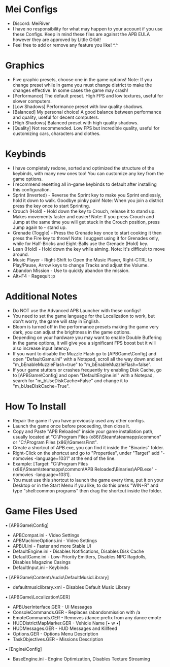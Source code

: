 # Mei Configs
- Discord: MeiRiver
- I have no responsibility for what may happen to your account if you use these Configs. Keep in mind these files are against the APB EULA however they are approved by Little Orbit!
- Feel free to add or remove any feature you like! ^.^

# Graphics
- Five graphic presets, choose one in the game options! Note: If you change preset while in game you must change district to make the changes effective. In some cases the game may crash!
- [Performance] The default preset. High FPS and low textures, useful for slower computers.
- [Low Shadows] Performance preset with low quality shadows.
- [Balanced] My personal choice! A good balance between performance and quality, useful for decent computers.
- [High Shadows] Balanced preset with high quality shadows.
- [Quality] Not recommended. Low FPS but incredible quality, useful for customizing cars, characters and clothes.

# Keybinds
- I have completely redone, sorted and optimized the structure of the keybinds, with many new ones too! You can customize any key from the game options.
- I recommend resetting all in-game keybinds to default after installing this configuration.
- Sprint (Inverted) - Reverse the Sprint key to make you Sprint endlessly, hold it down to walk. Goodbye pinky pain! Note: When you join a district press the key once to start Sprinting.
- Crouch (Hold) - Hold down the key to Crouch, release it to stand up. Makes movements faster and easier! Note: If you press Crouch and Jump at the same time you will get stuck in the Crouch position, press Jump again to - stand up.
- Grenade (Toggle) - Press the Grenade key once to start cooking it then press the Fire key to throw! Note: I suggest using it for Grenades only, while for Half-Bricks and Eight-Balls use the Grenade (Hold) key.
- Lean (Hold) - Hold down the key while aiming. Note: It's difficult to move around.
- Music Player - Right-Shift to Open the Music Player, Right-CTRL to Play/Pause, Arrow keys to change Tracks and adjust the Volume.
- Abandon Mission - Use to quickly abandon the mission.
- Alt+F4 - Ragequit :p

# Additional Notes
- Do NOT use the Advanced APB Launcher with these configs!
- You need to set the game language for the Localization to work, but don't worry, the game will stay in English.
- Bloom is turned off in the performance presets making the game very dark, you can adjust the brightness in the game options.
- Depending on your hardware you may want to enable Double Buffering in the game options, it will give you a significant FPS boost but it will also increase input latency.
- If you want to disable the Muzzle Flash go to [APBGame\Config] and open "DefaultGame.ini" with a Notepad, scroll all the way down and set "m_bEnableMuzzleFlash=true" to "m_bEnableMuzzleFlash=false".
- If your game stutters or crashes frequently try enabling Disk Cache, go to [APBGame\Config] and open "DefaultEngine.ini" with a Notepad, search for "m_bUseDiskCache=False" and change it to "m_bUseDiskCache=True".

# How To Install
- Repair the game if you have previously used any other configs.
- Launch the game once before proceeding, then close it.
- Copy and Paste "APB Reloaded" inside your game installation path, usually located at "C:\Program Files (x86)\Steam\steamapps\common" or "C:\Program Files (x86)\GamersFirst".
- Create a shortcut of APB.exe, you can find it inside the "Binaries" folder.
- Right-Click on the shortcut and go to "Properties", under "Target" add "-nomovies -language=1031" at the end of the line.
- Example: [Target: "C:\Program Files (x86)\Steam\steamapps\common\APB Reloaded\Binaries\APB.exe" -nomovies -language=1031].
- You must use this shortcut to launch the game every time, put it on your Desktop or in the Start Menu if you like, to do this press "WIN+R" and type "shell:common programs" then drag the shortcut inside the folder.

# Game Files Used
• [APBGame\Config]
- APBCompat.ini - Video Settings
- APBMachineOptions.ini - Video Settings
- APBUI.ini - Faster and more Stable UI
- DefaultEngine.ini - Disables Notifications, Disables Disk Cache
- DefaultGame.ini - Low-Priority Emitters, Disables NPC Ragdolls, Disables Magazine Casings
- DefaultInput.ini - Keybinds

• [APBGame\Content\Audio\DefaultMusicLibrary]
- defaultmusiclibrary.xml - Disables Default Music Library

• [APBGame\Localization\GER]
- APBUserInterface.GER - UI Messages
- ConsoleCommands.GER - Replaces /abandonmission with /a
- EmoteCommands.GER - Removes /dance prefix from any dance emote
- HUDDistrictMapMarker.GER - Vehicle Name [• w •]
- HUDMessages.GER - HUD Messages and Killfeed
- Options.GER - Options Menu Description
- TaskObjectives.GER - Missions Description

• [Engine\Config]
- BaseEngine.ini - Engine Optimization, Disables Texture Streaming
